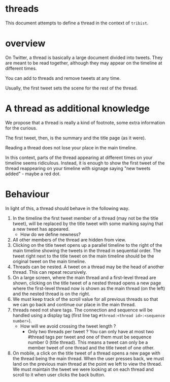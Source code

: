 # threads

This document attempts to define a thread in the context of `tribist`.

# overview

On Twitter, a thread is basically a large document divided into tweets.
They are meant to be read together, although they may appear on the timeline
at different times.

You can add to threads and remove tweets at any time.

Usually, the first tweet sets the scene for the rest of the thread.

# A thread as additional knowledge

We propose that a thread is really a kind of footnote, some extra information for the curious.

The first tweet, then, is the summary and the title page (as it were).

Reading a thread does not lose your place in the main timeline.

In this context, parts of the thread appearing at different times on
your timeline seems ridiculous. Instead, it is enough to show the 
first tweet of the thread reappearing on your timeline with signage saying
"new tweets added" - maybe a red dot.

# Behaviour

In light of this, a thread should behave in the following way.

1. In the timeline the first tweet member of a thread (may not be the title tweet),
will be replaced by the title tweet with some marking saying that a new tweet has appeared.
    - How do we define newness?
2. All other members of the thread are hidden from view.
3. Clicking on the title tweet opens up a parallel timeline to the right of the main timeline
showing the tweets in the thread in sequential order. The tweet right next to the title tweet
on the main timeline should be the original tweet on the main timeline.
4. Threads can be nested. A tweet on a thread may be the head of another thread. This can repeat recursively.
5. On a large screen, where the main thread and a first-level thread are shown, clicking on the title tweet of
a nested thread opens a new page where the first-level thread now is shown as the main thread (on the left) and
the nested thread is on the right.
6. We must keep track of the scroll value for all previous threads so that we can go back and continue our place
in the main thread.
8. threads need not share tags. The connection and sequence will be handled
using a display tag (first line tag `#thread:<thread id>:<sequence number>`).
    - How will we avoid crossing the tweet length ?
         - Only two threads per tweet ?
           You can only have at most two #thread tags per tweet and one of them
           must be sequence number 0 (title thread). This means a tweet can only be a member tweet of one
           thread and the title tweet of one other.
9. On mobile, a click on the title tweet of a thread opens a new page with the thread being the main thread.
When the user presses back, we must land on the previous main thread at the point we left to view the thread.
We must maintain the tweet we were looking at on each thread and scroll to it when user clicks the back button.
